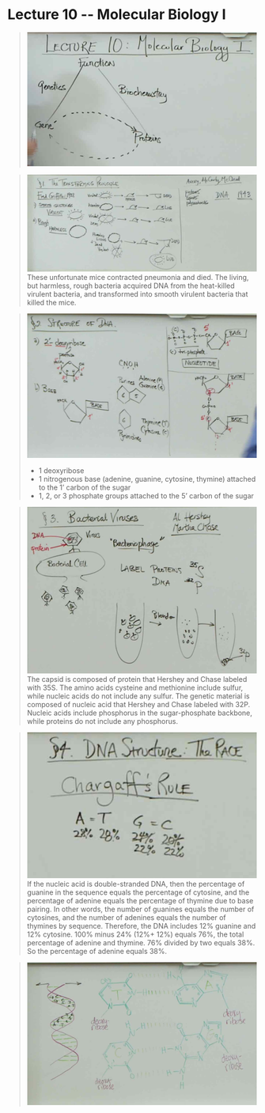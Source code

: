 # Lecture 10 -- Molecular Biology I

> ![](./G10_1.jpg)

> ![](./G10_2.jpg)
> These unfortunate mice contracted pneumonia and died. The living, but harmless, rough bacteria acquired DNA from the heat-killed virulent bacteria, and transformed into smooth virulent bacteria that killed the mice.

> ![](./G10_3.jpg)
> - 1 deoxyribose
> - 1 nitrogenous base (adenine, guanine, cytosine, thymine) attached to the 1’ carbon of the sugar
> - 1, 2, or 3 phosphate groups attached to the 5’ carbon of the sugar

> ![](./G10_4.jpg)
> The capsid is composed of protein that Hershey and Chase labeled with 35S. The amino acids cysteine and methionine include sulfur, while nucleic acids do not include any sulfur. The genetic material is composed of nucleic acid that Hershey and Chase labeled with 32P. Nucleic acids include phosphorus in the sugar-phosphate backbone, while proteins do not include any phosphorus.

> ![](./G10_5.jpg)
> If the nucleic acid is double-stranded DNA, then the percentage of guanine in the sequence equals the percentage of cytosine, and the percentage of adenine equals the percentage of thymine due to base pairing. In other words, the number of guanines equals the number of cytosines, and the number of adenines equals the number of thymines by sequence. Therefore, the DNA includes 12% guanine and 12% cytosine. 100% minus 24% (12%+ 12%) equals 76%, the total percentage of adenine and thymine. 76% divided by two equals 38%. So the percentage of adenine equals 38%.

> ![](./G10_6.jpg)
